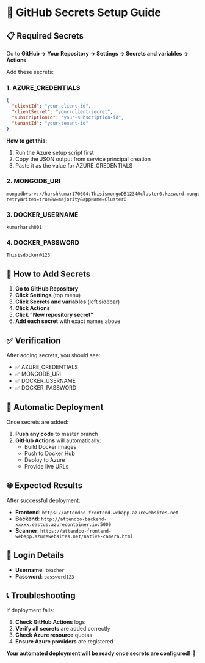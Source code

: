 # 🔐 GitHub Secrets Setup Guide

## 📋 Required Secrets

Go to **GitHub → Your Repository → Settings → Secrets and variables → Actions**

Add these secrets:

### **1. AZURE_CREDENTIALS**
```json
{
  "clientId": "your-client-id",
  "clientSecret": "your-client-secret", 
  "subscriptionId": "your-subscription-id",
  "tenantId": "your-tenant-id"
}
```

**How to get this:**
1. Run the Azure setup script first
2. Copy the JSON output from service principal creation
3. Paste it as the value for AZURE_CREDENTIALS

### **2. MONGODB_URI**
```
mongodb+srv://harshkumar170604:ThisismongoDB1234@cluster0.kezwcrd.mongodb.net/attend?retryWrites=true&w=majority&appName=Cluster0
```

### **3. DOCKER_USERNAME**
```
kumarharsh001
```

### **4. DOCKER_PASSWORD**
```
Thisisdocker@123
```

## 🚀 How to Add Secrets

1. **Go to GitHub Repository**
2. **Click Settings** (top menu)
3. **Click Secrets and variables** (left sidebar)
4. **Click Actions**
5. **Click "New repository secret"**
6. **Add each secret** with exact names above

## ✅ Verification

After adding secrets, you should see:
- ✅ AZURE_CREDENTIALS
- ✅ MONGODB_URI  
- ✅ DOCKER_USERNAME
- ✅ DOCKER_PASSWORD

## 🔄 Automatic Deployment

Once secrets are added:
1. **Push any code** to master branch
2. **GitHub Actions** will automatically:
   - Build Docker images
   - Push to Docker Hub
   - Deploy to Azure
   - Provide live URLs

## 🌐 Expected Results

After successful deployment:
- **Frontend**: `https://attendoo-frontend-webapp.azurewebsites.net`
- **Backend**: `http://attendoo-backend-xxxxx.eastus.azurecontainer.io:5000`
- **Scanner**: `https://attendoo-frontend-webapp.azurewebsites.net/native-camera.html`

## 🎯 Login Details

- **Username**: `teacher`
- **Password**: `password123`

## 📞 Troubleshooting

If deployment fails:
1. **Check GitHub Actions** logs
2. **Verify all secrets** are added correctly
3. **Check Azure resource** quotas
4. **Ensure Azure providers** are registered

**Your automated deployment will be ready once secrets are configured!** 🚀
